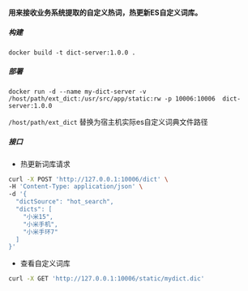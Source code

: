 #### 用来接收业务系统提取的自定义热词，热更新ES自定义词库。

##### 构建
```
docker build -t dict-server:1.0.0 .
```

##### 部署
```
docker run -d --name my-dict-server -v /host/path/ext_dict:/usr/src/app/static:rw -p 10006:10006  dict-server:1.0.0
```
`/host/path/ext_dict` 替换为宿主机实际es自定义词典文件路径

##### 接口
* 热更新词库请求
```bash
curl -X POST 'http://127.0.0.1:10006/dict' \
-H 'Content-Type: application/json' \
-d '{
  "dictSource": "hot_search",
  "dicts": [
    "小米15",
    "小米手机",
    "小米手环7"
  ]
}'
```

* 查看自定义词库
```bash
curl -X GET 'http://127.0.0.1:10006/static/mydict.dic'
```